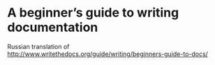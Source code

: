 # A beginner’s guide to writing documentation
Russian translation of http://www.writethedocs.org/guide/writing/beginners-guide-to-docs/
